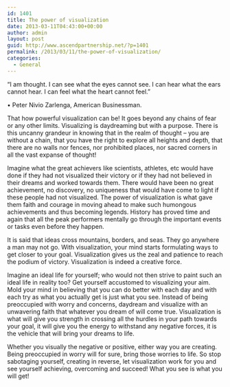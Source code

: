 ```yaml
---
id: 1401
title: The power of visualization
date: 2013-03-11T04:43:00+00:00
author: admin
layout: post
guid: http://www.ascendpartnership.net/?p=1401
permalink: /2013/03/11/the-power-of-visualization/
categories:
  - General
---
```

“I am thought. I can see what the eyes cannot see. I can hear what the ears cannot hear. I can feel what the heart cannot feel.”
  
• Peter Nivio Zarlenga, American Businessman.

That how powerful visualization can be! It goes beyond any chains of fear or any other limits. Visualizing is daydreaming but with a purpose. There is this uncanny grandeur in knowing that in the realm of thought &#8211; you are without a chain, that you have the right to explore all heights and depth, that there are no walls nor fences, nor prohibited places, nor sacred corners in all the vast expanse of thought!

Imagine what the great achievers like scientists, athletes, etc would have done if they had not visualized their victory or if they had not believed in their dreams and worked towards them. There would have been no great achievement, no discovery, no uniqueness that would have come to light if these people had not visualized. The power of visualization is what gave them faith and courage in moving ahead to make such humongous achievements and thus becoming legends. History has proved time and again that all the peak performers mentally go through the important events or tasks even before they happen.

It is said that ideas cross mountains, borders, and seas. They go anywhere a man may not go. With visualization, your mind starts formulating ways to get closer to your goal. Visualization gives us the zeal and patience to reach the podium of victory. Visualization is indeed a creative force.

Imagine an ideal life for yourself; who would not then strive to paint such an ideal life in reality too? Get yourself accustomed to visualizing your aim. Mold your mind in believing that you can do better with each day and with each try as what you actually get is just what you see. Instead of being preoccupied with worry and concerns, daydream and visualize with an unwavering faith that whatever you dream of will come true. Visualization is what will give you strength in crossing all the hurdles in your path towards your goal, it will give you the energy to withstand any negative forces, it is the vehicle that will bring your dreams to life.

Whether you visually the negative or positive, either way you are creating. Being preoccupied in worry will for sure, bring those worries to life. So stop sabotaging yourself, creating in reverse, let visualization work for you and see yourself achieving, overcoming and succeed! What you see is what you will get!
